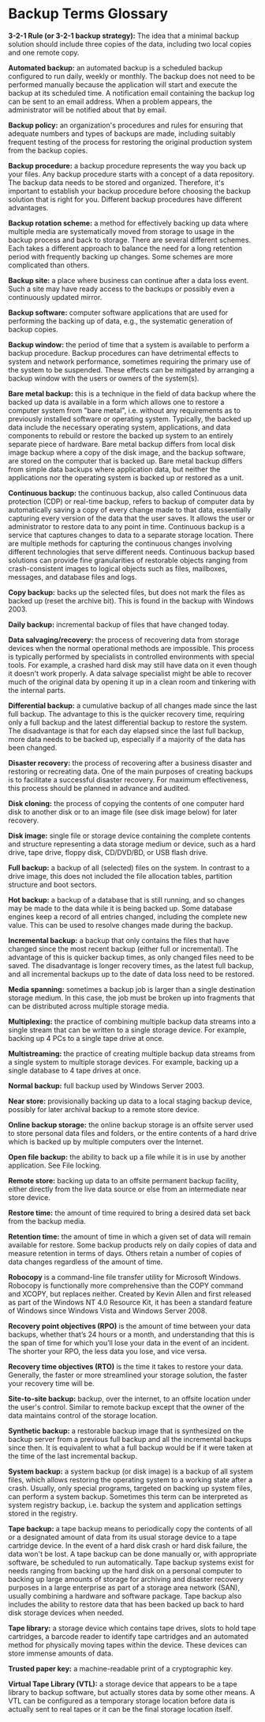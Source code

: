 Backup Terms Glossary
========

**3-2-1 Rule (or 3-2-1 backup strategy):** The idea that a minimal backup solution should include three copies of the data, including two local copies and one remote copy.

**Automated backup:** an automated backup is a scheduled backup configured to run daily, weekly or monthly. The backup does not need to be performed manually because the application will start and execute the backup at its scheduled time. A notification email containing the backup log can be sent to an email address. When a problem appears, the administrator will be notified about that by email.

**Backup policy:** an organization's procedures and rules for ensuring that adequate numbers and types of backups are made, including suitably frequent testing of the process for restoring the original production system from the backup copies.

**Backup procedure:** a backup procedure represents the way you back up your files. Any backup procedure starts with a concept of a data repository. The backup data needs to be stored and organized. Therefore, it's important to establish your backup procedure before choosing the backup solution that is right for you. Different backup procedures have different advantages.

**Backup rotation scheme:** a method for effectively backing up data where multiple media are systematically moved from storage to usage in the backup process and back to storage. There are several different schemes. Each takes a different approach to balance the need for a long retention period with frequently backing up changes. Some schemes are more complicated than others.

**Backup site:** a place where business can continue after a data loss event. Such a site may have ready access to the backups or possibly even a continuously updated mirror.

**Backup software:** computer software applications that are used for performing the backing up of data, e.g., the systematic generation of backup copies.

**Backup window:** the period of time that a system is available to perform a backup procedure. Backup procedures can have detrimental effects to system and network performance, sometimes requiring the primary use of the system to be suspended. These effects can be mitigated by arranging a backup window with the users or owners of the system(s).

**Bare metal backup:** this is a technique in the field of data backup where the backed up data is available in a form which allows one to restore a computer system from "bare metal", i.e. without any requirements as to previously installed software or operating system.
Typically, the backed up data include the necessary operating system, applications, and data components to rebuild or restore the backed up system to an entirely separate piece of hardware.
Bare metal backup differs from local disk image backup where a copy of the disk image, and the backup software, are stored on the computer that is backed up.
Bare metal backup differs from simple data backups where application data, but neither the applications nor the operating system is backed up or restored as a unit.

**Continuous backup:**  the continuous backup, also called Continuous data protection (CDP) or real-time backup, refers to backup of computer data by automatically saving a copy of every change made to that data, essentially capturing every version of the data that the user saves. It allows the user or administrator to restore data to any point in time.
Continuous backup is a service that captures changes to data to a separate storage location. There are multiple methods for capturing the continuous changes involving different technologies that serve different needs. Continuous backup based solutions can provide fine granularities of restorable objects ranging from crash-consistent images to logical objects such as files, mailboxes, messages, and database files and logs.

**Copy backup:** backs up the selected files, but does not mark the files as backed up (reset the archive bit). This is found in the backup with Windows 2003.

**Daily backup:** incremental backup of files that have changed today.

**Data salvaging/recovery:** the process of recovering data from storage devices when the normal operational methods are impossible. This process is typically performed by specialists in controlled environments with special tools. For example, a crashed hard disk may still have data on it even though it doesn't work properly. A data salvage specialist might be able to recover much of the original data by opening it up in a clean room and tinkering with the internal parts.

**Differential backup:** a cumulative backup of all changes made since the last full backup. The advantage to this is the quicker recovery time, requiring only a full backup and the latest differential backup to restore the system. The disadvantage is that for each day elapsed since the last full backup, more data needs to be backed up, especially if a majority of the data has been changed.

**Disaster recovery:** the process of recovering after a business disaster and restoring or recreating data. One of the main purposes of creating backups is to facilitate a successful disaster recovery. For maximum effectiveness, this process should be planned in advance and audited.

**Disk cloning:** the process of copying the contents of one computer hard disk to another disk or to an image file (see disk image below) for later recovery.

**Disk image:** single file or storage device containing the complete contents and structure representing a data storage medium or device, such as a hard drive, tape drive, floppy disk, CD/DVD/BD, or USB flash drive.

**Full backup:** a backup of all (selected) files on the system. In contrast to a drive image, this does not included the file allocation tables, partition structure and boot sectors.

**Hot backup:** a backup of a database that is still running, and so changes may be made to the data while it is being backed up. Some database engines keep a record of all entries changed, including the complete new value. This can be used to resolve changes made during the backup.

**Incremental backup:** a backup that only contains the files that have changed since the most recent backup (either full or incremental). The advantage of this is quicker backup times, as only changed files need to be saved. The disadvantage is longer recovery times, as the latest full backup, and all incremental backups up to the date of data loss need to be restored.

**Media spanning:** sometimes a backup job is larger than a single destination storage medium. In this case, the job must be broken up into fragments that can be distributed across multiple storage media.

**Multiplexing:** the practice of combining multiple backup data streams into a single stream that can be written to a single storage device. For example, backing up 4 PCs to a single tape drive at once.

**Multistreaming:** the practice of creating multiple backup data streams from a single system to multiple storage devices. For example, backing up a single database to 4 tape drives at once.

**Normal backup:** full backup used by Windows Server 2003.

**Near store:** provisionally backing up data to a local staging backup device, possibly for later archival backup to a remote store device.

**Online backup storage:** the online backup storage is an offsite server used to store personal data files and folders, or the entire contents of a hard drive which is backed up by multiple computers over the Internet.

**Open file backup:** the ability to back up a file while it is in use by another application. See File locking.

**Remote store:** backing up data to an offsite permanent backup facility, either directly from the live data source or else from an intermediate near store device.

**Restore time:** the amount of time required to bring a desired data set back from the backup media.

**Retention time:** the amount of time in which a given set of data will remain available for restore. Some backup products rely on daily copies of data and measure retention in terms of days. Others retain a number of copies of data changes regardless of the amount of time.

**Robocopy** is a command-line file transfer utility for Microsoft Windows. Robocopy is functionally more comprehensive than the COPY command and XCOPY, but replaces neither. Created by Kevin Allen and first released as part of the Windows NT 4.0 Resource Kit, it has been a standard feature of Windows since Windows Vista and Windows Server 2008.

**Recovery point objectives (RPO)** is the amount of time between your data backups, whether that’s 24 hours or a month, and understanding that this is the span of time for which you’ll lose your data in the event of an incident. The shorter your RPO, the less data you lose, and vice versa.

**Recovery time objectives (RTO)** is the time it takes to restore your data. Generally, the faster or more streamlined your storage solution, the faster your recovery time will be. 

**Site-to-site backup:** backup, over the internet, to an offsite location under the user's control. Similar to remote backup except that the owner of the data maintains control of the storage location.

**Synthetic backup:** a restorable backup image that is synthesized on the backup server from a previous full backup and all the incremental backups since then. It is equivalent to what a full backup would be if it were taken at the time of the last incremental backup.

**System backup:** a system backup (or disk image) is a backup of all system files, which allows restoring the operating system to a working state after a crash. Usually, only special programs, targeted on backing up system files, can perform a system backup. Sometimes this term can be interpreted as system registry backup, i.e. backup the system and application settings stored in the registry.

**Tape backup:** a tape backup means to periodically copy the contents of all or a designated amount of data from its usual storage device to a tape cartridge device. In the event of a hard disk crash or hard disk failure, the data won't be lost. A tape backup can be done manually or, with appropriate software, be scheduled to run automatically.
Tape backup systems exist for needs ranging from backing up the hard disk on a personal computer to backing up large amounts of storage for archiving and disaster recovery purposes in a large enterprise as part of a storage area network (SAN), usually combining a hardware and software package.
Tape backup also includes the ability to restore data that has been backed up back to hard disk storage devices when needed.

**Tape library:** a storage device which contains tape drives, slots to hold tape cartridges, a barcode reader to identify tape cartridges and an automated method for physically moving tapes within the device. These devices can store immense amounts of data.

**Trusted paper key:** a machine-readable print of a cryptographic key.

**Virtual Tape Library (VTL):** a storage device that appears to be a tape library to backup software, but actually stores data by some other means. A VTL can be configured as a temporary storage location before data is actually sent to real tapes or it can be the final storage location itself.